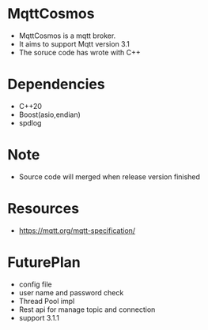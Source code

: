 # MqttCosmos
* MqttCosmos is a mqtt broker. 
* It aims to support Mqtt version 3.1
* The soruce code has wrote with C++
# Dependencies
* C++20
* Boost(asio,endian)
* spdlog
# Note
* Source code will merged when release version finished

# Resources
* https://mqtt.org/mqtt-specification/

# FuturePlan
* config file
* user name and password check
* Thread Pool impl
* Rest api for manage topic and connection
* support 3.1.1